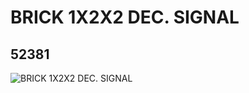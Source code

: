 # BRICK 1X2X2 DEC. SIGNAL
## 52381
![BRICK 1X2X2 DEC. SIGNAL](https://lc-www-live-s.legocdn.com/media/bricks/5/2/4257528.jpg)